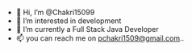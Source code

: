 - 👋 Hi, I’m @Chakri15099
- 👀 I’m interested in development
- 🌱 I’m currently a Full Stack Java Developer
- 📫 you can reach me on pchakri1509@gmail.com..

<!---
Chakri15099/Chakri15099 is a ✨ special ✨ repository because its `README.md` (this file) appears on your GitHub profile.
You can click the Preview link to take a look at your changes.
--->


